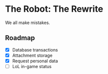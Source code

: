 # The Robot: The Rewrite

We all make mistakes.

## Roadmap

- [x] Database transactions
- [x] Attachment storage
- [x] Request personal data
- [ ] LoL in-game status
